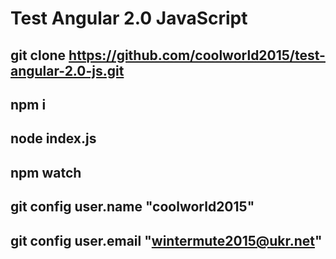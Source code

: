 # Test Angular 2.0 JavaScript
git clone https://github.com/coolworld2015/test-angular-2.0-js.git
-------------------------------------------------------------------------------------------------
npm i
-------------------------------------------------------------------------------------------------
node index.js
-------------------------------------------------------------------------------------------------
npm watch
-------------------------------------------------------------------------------------------------
git config user.name "coolworld2015"
-------------------------------------------------------------------------------------------------
git config user.email "wintermute2015@ukr.net"
-------------------------------------------------------------------------------------------------